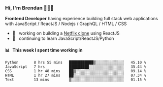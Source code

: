 ### Hi, I'm Brendan 👨🏻‍💻

<b>Frontend Developer</b> having experience building full stack web applications with JavaScript / ReactJS / Nodejs / GraphQL / HTML / CSS</p>

 - 🚀 	&nbsp; working on building a [Netflix clone](https://github.com/brendantfinn/netflix-clone) using ReactJS
 - 🌱 	&nbsp; continuing to learn JavaScript/ReactJS/Python

 
 
#### 📊 	&nbsp; This week I spent time working in
<!--START_SECTION:waka-->
```text
Python       8 hrs 55 mins   ███████████▒░░░░░░░░░░░░░   45.10 % 
JavaScript   7 hrs           █████████░░░░░░░░░░░░░░░░   35.44 % 
CSS          1 hr 48 mins    ██▒░░░░░░░░░░░░░░░░░░░░░░   09.14 % 
HTML         1 hr 27 mins    ██░░░░░░░░░░░░░░░░░░░░░░░   07.34 % 
Text         13 mins         ▒░░░░░░░░░░░░░░░░░░░░░░░░   01.15 % 
```
<!--END_SECTION:waka-->

